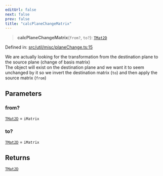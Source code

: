 ```yaml
---
editUrl: false
next: false
prev: false
title: "calcPlaneChangeMatrix"
---
```


> **calcPlaneChangeMatrix**(`from?`, `to?`): [`TMat2D`](/api/type-aliases/tmat2d/)

Defined in: [src/util/misc/planeChange.ts:15](https://github.com/fabricjs/fabric.js/blob/b4f67b1cfd353d0e2763b168e07bce6b67895452/src/util/misc/planeChange.ts#L15)

We are actually looking for the transformation from the destination plane to the source plane (change of basis matrix)\
The object will exist on the destination plane and we want it to seem unchanged by it so we invert the destination matrix (`to`) and then apply the source matrix (`from`)

## Parameters

### from?

[`TMat2D`](/api/type-aliases/tmat2d/) = `iMatrix`

### to?

[`TMat2D`](/api/type-aliases/tmat2d/) = `iMatrix`

## Returns

[`TMat2D`](/api/type-aliases/tmat2d/)
